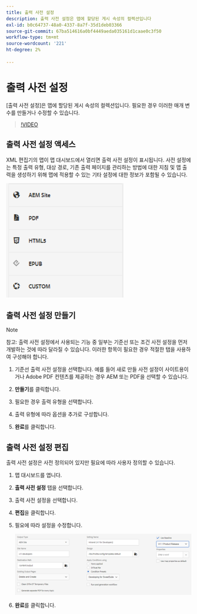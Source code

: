 ```yaml
---
title: 출력 사전 설정
description: 출력 사전 설정은 맵에 할당된 게시 속성의 컬렉션입니다
exl-id: b0c64737-48a0-4337-8a7f-35d1deb03366
source-git-commit: 67ba514616a0bf4449aeda035161d1caae0c3f50
workflow-type: tm+mt
source-wordcount: '221'
ht-degree: 2%

---
```


# 출력 사전 설정

[출력 사전 설정]은 맵에 할당된 게시 속성의 컬렉션입니다. 필요한 경우 이러한 매개 변수를 만들거나 수정할 수 있습니다.

>[!VIDEO](https://video.tv.adobe.com/v/338989?quality=12&learn=on)

## 출력 사전 설정 액세스

XML 편집기의 맵이 맵 대시보드에서 열리면 출력 사전 설정이 표시됩니다. 사전 설정에는 특정 출력 유형, 대상 경로, 기존 출력 페이지를 관리하는 방법에 대한 지침 및 맵 출력을 생성하기 위해 맵에 적용할 수 있는 기타 설정에 대한 정보가 포함될 수 있습니다.

![액세스-출력-사전 설정](images/access-output-presets.png)

## 출력 사전 설정 만들기

>[!NOTE]
>
>참고: 출력 사전 설정에서 사용되는 기능 중 일부는 기준선 또는 조건 사전 설정을 먼저 개발하는 것에 따라 달라질 수 있습니다. 이러한 항목이 필요한 경우 적절한 탭을 사용하여 구성해야 합니다.

1. 기준선 출력 사전 설정을 선택합니다. 예를 들어 새로 만들 사전 설정이 사이트용이거나 Adobe PDF 컨텐츠를 제공하는 경우 AEM 또는 PDF을 선택할 수 있습니다.

1. **만들기**&#x200B;를 클릭합니다.

1. 필요한 경우 출력 유형을 선택합니다.

1. 출력 유형에 따라 옵션을 추가로 구성합니다.

1. **완료**&#x200B;를 클릭합니다.

## 출력 사전 설정 편집

출력 사전 설정은 사전 정의되어 있지만 필요에 따라 사용자 정의할 수 있습니다.

1. 맵 대시보드를 엽니다.

1. **출력 사전 설정** 탭을 선택합니다.

1. 출력 사전 설정을 선택합니다.

1. **편집**&#x200B;을 클릭합니다.

1. 필요에 따라 설정을 수정합니다.

   ![출력 사전 설정 편집](images/edit-output-preset.png)

1. **완료**&#x200B;를 클릭합니다.
